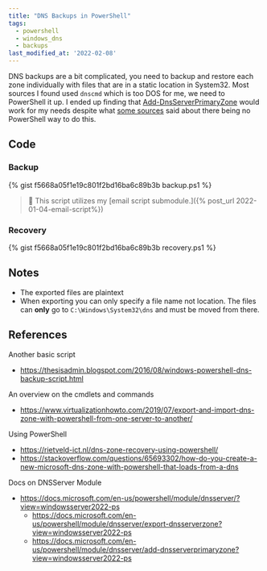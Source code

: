```yaml
---
title: "DNS Backups in PowerShell"
tags: 
  - powershell
  - windows_dns
  - backups
last_modified_at: '2022-02-08'
---
```

DNS backups are a bit complicated, you need to backup and restore each zone individually with files that are in a static location in System32. Most sources I found used `dnscmd` which is too DOS for me, we need to PowerShell it up. I ended up finding that [Add-DnsServerPrimaryZone](https://docs.microsoft.com/en-us/powershell/module/dnsserver/add-dnsserverprimaryzone?view=windowsserver2022-ps) would work for my needs despite what [some sources](https://www.virtualizationhowto.com/2019/07/export-and-import-dns-zone-with-powershell-from-one-server-to-another/) said about there being no PowerShell way to do this.

## Code
### Backup
<!--
https://gist.github.com/PipeItToDevNull/f5668a05f1e19c801f2bd16ba6c89b3b
-->
{% gist f5668a05f1e19c801f2bd16ba6c89b3b backup.ps1 %} 

> :pencil: This script utilizes my [email script submodule.]({% post_url 2022-01-04-email-script%})

### Recovery
{% gist f5668a05f1e19c801f2bd16ba6c89b3b recovery.ps1 %}

## Notes
* The exported files are plaintext
* When exporting you can only specify a file name not location. The files can **only** go to `C:\Windows\System32\dns` and must be moved from there.

## References
Another basic script
* https://thesisadmin.blogspot.com/2016/08/windows-powershell-dns-backup-script.html

An overview on the cmdlets and commands
* https://www.virtualizationhowto.com/2019/07/export-and-import-dns-zone-with-powershell-from-one-server-to-another/

Using PowerShell
* https://rietveld-ict.nl/dns-zone-recovery-using-powershell/
* https://stackoverflow.com/questions/65693302/how-do-you-create-a-new-microsoft-dns-zone-with-powershell-that-loads-from-a-dns

Docs on  DNSServer Module
* https://docs.microsoft.com/en-us/powershell/module/dnsserver/?view=windowsserver2022-ps
    * https://docs.microsoft.com/en-us/powershell/module/dnsserver/export-dnsserverzone?view=windowsserver2022-ps
    * https://docs.microsoft.com/en-us/powershell/module/dnsserver/add-dnsserverprimaryzone?view=windowsserver2022-ps